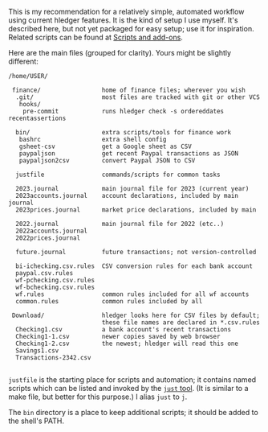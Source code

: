 This is my recommendation for a relatively simple, automated workflow using current hledger features. It is the kind of setup I use myself. It's described here, but not yet packaged for easy setup; use it for inspiration. Related scripts can be found at [Scripts and add-ons](scripts.md).

Here are the main files (grouped for clarity). Yours might be slightly different:

```
/home/USER/

 finance/                 home of finance files; wherever you wish
  .git/                   most files are tracked with git or other VCS
   hooks/
    pre-commit            runs hledger check -s ordereddates recentassertions

  bin/                    extra scripts/tools for finance work
   bashrc                 extra shell config
   gsheet-csv             get a Google sheet as CSV
   paypaljson             get recent Paypal transactions as JSON
   paypaljson2csv         convert Paypal JSON to CSV

  justfile                commands/scripts for common tasks

  2023.journal            main journal file for 2023 (current year)
  2023accounts.journal    account declarations, included by main journal
  2023prices.journal      market price declarations, included by main

  2022.journal            main journal file for 2022 (etc..)
  2022accounts.journal
  2022prices.journal

  future.journal          future transactions; not version-controlled

  bi-ichecking.csv.rules  CSV conversion rules for each bank account
  paypal.csv.rules
  wf-pchecking.csv.rules
  wf-bchecking.csv.rules
  wf.rules                common rules included for all wf accounts
  common.rules            common rules included by all

 Download/                hledger looks here for CSV files by default;
                          these file names are declared in *.csv.rules
  Checking1.csv           a bank account's recent transactions
  Checking1-1.csv         newer copies saved by web browser
  Checking1-2.csv         the newest; hledger will read this one
  Savings1.csv
  Transactions-2342.csv   


```



`justfile` is the starting place for scripts and automation; it contains named scripts which can be listed and invoked by the [`just` tool](just.md). (It is similar to a make file, but better for this purpose.) I alias `just` to `j`.

The `bin` directory is a place to keep additional scripts; it should be added to the shell's PATH.
